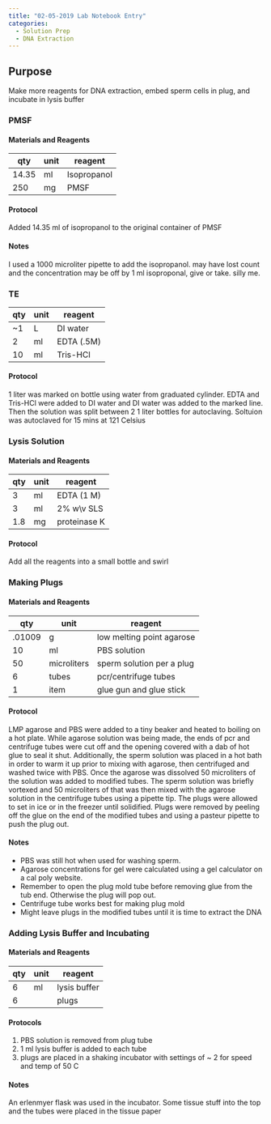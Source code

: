 ```yaml
---
title: "02-05-2019 Lab Notebook Entry"
categories:
  - Solution Prep
  - DNA Extraction
---
```


## Purpose
Make more reagents for DNA extraction, embed sperm cells in plug, and incubate in lysis buffer

### PMSF

#### Materials and Reagents

|qty|unit|reagent|
|---|---|---|
|14.35|ml|Isopropanol|
|250|mg|PMSF|

#### Protocol
Added 14.35 ml of isopropanol to the original container of PMSF

#### Notes
I used a 1000 microliter pipette to add the isopropanol. may have lost count and the concentration may be off by 1 ml isoproponal, give or take. silly me.

### TE

|qty|unit|reagent|
|---|---|---|
|~1|L| DI water|
|2|ml|EDTA (.5M)|
|10|ml|Tris-HCl|

#### Protocol
1 liter was marked on bottle using water from graduated cylinder. EDTA and Tris-HCl were added to DI water and DI water was added to the marked line.
Then the solution was split between 2 1 liter bottles for autoclaving. Soltuion was autoclaved for 15 mins at 121 Celsius

### Lysis Solution

#### Materials and Reagents

|qty|unit|reagent|
|---|---|---|
|3| ml| EDTA (1 M)|
|3| ml| 2% w\v SLS|
|1.8|mg| proteinase K|

#### Protocol
Add all the reagents into a small bottle and swirl

### Making Plugs

#### Materials and Reagents

|qty|unit|reagent|
|---|---|---|
| .01009| g| low melting point agarose |
| 10 | ml| PBS solution|
| 50| microliters| sperm solution per a plug|
| 6 | tubes| pcr/centrifuge tubes|
| 1 | item | glue gun and glue stick|

#### Protocol
LMP agarose and PBS were added to a tiny beaker and heated to boiling on a hot plate. While agarose solution was being made,
 the ends of pcr and centrifuge tubes were cut off and the opening covered with a dab of hot glue to seal it shut. Additionally, the sperm 
 solution was placed in a hot bath in order to warm it up prior to mixing with agarose, then centrifuged and washed twice with PBS. 
 Once the agarose was dissolved 50 microliters of the solution was added to modified tubes. The sperm solution was briefly vortexed and 
 50 microliters of that was then mixed with the agarose solution in the centrifuge tubes using a pipette tip. The plugs were allowed to
 set in ice or in the freezer until solidified. Plugs were removed by peeling off the glue on the end of the modified tubes and using
 a pasteur pipette to push the plug out.
 
#### Notes

* PBS was still hot when used for washing sperm. 
* Agarose concentrations for gel were calculated using a gel calculator on a cal poly website. 
* Remember to open the plug mold tube before removing glue from the tub end. Otherwise the plug will pop out.
* Centrifuge tube works best for making plug mold
* Might leave plugs in the modified tubes until it is time to extract the DNA

### Adding Lysis Buffer and Incubating 

#### Materials and Reagents

|qty|unit|reagent|
|---|---|---|
| 6 | ml| lysis buffer |
| 6 | | plugs|

#### Protocols

1. PBS solution is removed from plug tube
2. 1 ml lysis buffer is added to each tube
3. plugs are placed in a shaking incubator with settings of ~ 2 for speed and temp of 50 C

#### Notes
An erlenmyer flask was used in the incubator. Some tissue stuff into the top and the tubes were placed in the tissue paper

